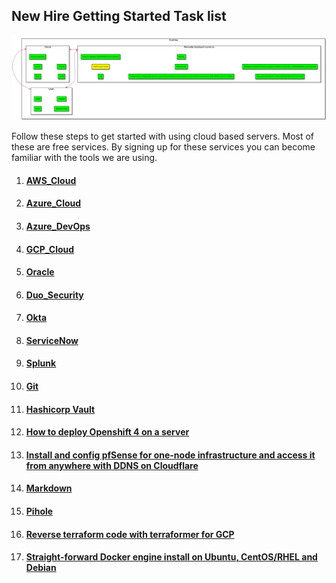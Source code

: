    <!-- Copyright 2020 SJULTRA, inc.

   Licensed under the Apache License, Version 2.0 (the "License");
   you may not use this file except in compliance with the License.
   You may obtain a copy of the License at

       http://www.apache.org/licenses/LICENSE-2.0

   Unless required by applicable law or agreed to in writing, software
   distributed under the License is distributed on an "AS IS" BASIS,
   WITHOUT WARRANTIES OR CONDITIONS OF ANY KIND, either express or implied.
   See the License for the specific language governing permissions and
   limitations under the License. -->

## New Hire Getting Started Task list

![alt text](/_images/StartingDiagram.png "UML")

Follow these steps to get started with using cloud based servers. Most of these are free services. By signing up for these services you can become familiar with the tools we are using.

1. #### [AWS_Cloud](./docs/AWS_Cloud/)

2. #### [Azure_Cloud](./docs/Azure_Cloud/)

3. #### [Azure_DevOps](./docs/Azure_DevOps/)

4. #### [GCP_Cloud](./docs/GCP_Cloud/)

5. #### [Oracle](./docs/Oracle/)

6. #### [Duo_Security](./docs/Duo/)

7. #### [Okta](./docs/Okta/)

8. #### [ServiceNow](./docs/ServiceNow/)

9. #### [Splunk](./docs/Splunk/)

10. #### [Git](./docs/Git/)

11. #### [Hashicorp Vault](./docs/Hashicorp/)

12. #### [How to deploy Openshift 4 on a server](./docs/Openshift_4_Upi_Kvm_Instalation/)

13. #### [Install and config pfSense for one-node infrastructure and access it from anywhere with DDNS on Cloudflare](./docs/PfSense_Install_One_Node_Infrastructure/)

14. #### [Markdown](./docs/Markdown/)

15. #### [Pihole](./docs/Pihole/)

16. #### [Reverse terraform code with terraformer for GCP](./docs/Reverse_Terraform_Code_With_Terraformer/)

17. ####  [Straight-forward Docker engine install on Ubuntu, CentOS/RHEL and Debian](./docs/Docker_Install_Ubuntu_Centos_Debian/)